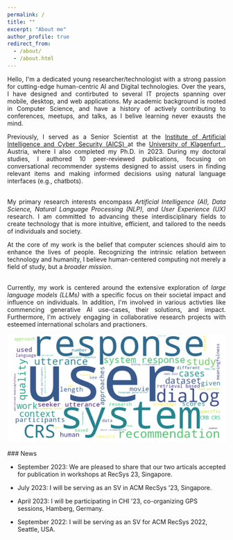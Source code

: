 ```yaml
---
permalink: /
title: ""
excerpt: "About me"
author_profile: true
redirect_from: 
  - /about/
  - /about.html
---
```


<div style="text-align: justify"> 
Hello, I'm a dedicated young researcher/technologist with a strong passion for cutting-edge human-centric AI and Digital technologies. 
Over the years, I have designed and contirbuted to several IT projects spanning over mobile, desktop, and web applications.
My academic background is rooted in Computer Science, and have a history of actively contributing to conferences, meetups, and talks, as I belive learning never exausts the mind. <br>

Previously, I served as a Senior Scientist at the <a href="https://www.aau.at/en/aics/"> Institute of Artificial Intelligence 
and Cyber Security (AICS) </a>
at the <a href="https://www.aau.at/en/"> University of Klagenfurt </a>, Austria, where I also completed my Ph.D. in 2023. During my doctoral studies, 
I authored 10 peer-reviewed publications, focusing on conversational recommender systems designed to assist users 
in finding relevant items and making informed decisions using natural language interfaces (e.g., chatbots). <br> <br>


My primary research interests encompass <i>Artificial Intelligence (AI), Data Science, Natural Language Processing (NLP), 
and User Experience (UX)</i> research. I am committed to advancing these interdisciplinary fields 
to create technology that is more intuitive, efficient, and tailored to the needs of individuals and society. <br>


At the core of my work is the belief that computer sciences should aim to enhance the lives of people. 
Recognizing the intrinsic relation between technology and humanity, I believe human-centered computing not merely 
a field of study, but a <i>broader mission</i>. <br> <br>


Currently, my work is centered around the extensive exploration of <i>large language models (LLMs)</i> 
with a specific focus on their societal impact and influence on individuals.  In addition, I'm involved in various activties like commencing generative AI use-cases, their solutions, and impact.
Furthermore, I'm actively engaging in collaborative research projects with 
esteemed international scholars and practioners. <br>


![plot](./images/word.cloud1.png "A word cloud chart extracted from peer-reviewed publications.")

</div>
### News

- September 2023: We are pleased to share that our two articals accepted for publication in workshops at RecSys 23, Singapore.

- July 2023: I will be serving as an SV in ACM RecSys '23, Singapore.

- April 2023: I will be participating in CHI '23, co-organizing GPS sessions, Hamberg, Germany.

- September 2022: I will be serving as an SV for ACM RecSys 2022, Seattle, USA.


